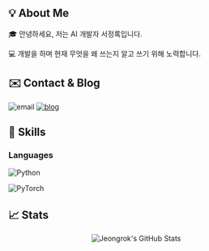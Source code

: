 ## 💡 About Me
🎓 안녕하세요, 저는 AI 개발자 서정록입니다. 


💻 개발을 하며 현재 무엇을 왜 쓰는지 알고 쓰기 위해 노력합니다.</br>

## ✉️ Contact & Blog
![email](https://img.shields.io/badge/email-sjr06060%40naver.com-EC8034)
[![blog](https://img.shields.io/badge/blog-github.blog%2F%40seojeongrok-CC0000)](https://seojeongrok.github.io)

## 🔨 Skills
### Languages
![Python](https://img.shields.io/badge/Python-3776AB?style=for-the-badge&logo=python&logoColor=white)

![PyTorch](https://img.shields.io/badge/PyTorch-EE4C2C?style=for-the-badge&logo=pytorch&logoColor=white)
## 📈 Stats
<div align="center">
    <img src="https://github-readme-stats.vercel.app/api?username=seojeongrok&show_icons=true&hide_border=true" alt="Jeongrok's GitHub Stats">
</div>

<!--
**seojeongrok/seojeongrok** is a ✨ _special_ ✨ repository because its `README.md` (this file) appears on your GitHub profile.

Here are some ideas to get you started:

- 🔭 I’m currently working on ...
- 🌱 I’m currently learning ...
- 👯 I’m looking to collaborate on ...
- 🤔 I’m looking for help with ...
- 💬 Ask me about ...
- 📫 How to reach me: ...
- 😄 Pronouns: ...
- ⚡ Fun fact: ...
-->

